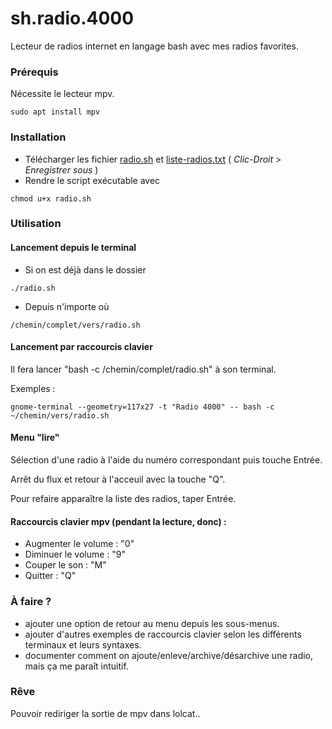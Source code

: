 # sh.radio.4000
Lecteur de radios internet en langage bash avec mes radios favorites.

### Prérequis

Nécessite le lecteur mpv.
```
sudo apt install mpv
```

### Installation 
- Télécharger les fichier [radio.sh](<https://raw.githubusercontent.com/pouek/sh.radio.4000/main/radios.sh>) et [liste-radios.txt](<https://raw.githubusercontent.com/pouek/sh.radio.4000/main/liste-radios.txt>) ( _Clic-Droit_ > _Enregistrer sous_ )
- Rendre le script exécutable avec
```
chmod u+x radio.sh 
```

### Utilisation
#### Lancement depuis le terminal
- Si on est déjà dans le dossier
```
./radio.sh
```
- Depuis n'importe où
```
/chemin/complet/vers/radio.sh
```
#### Lancement par raccourcis clavier 

Il fera lancer "bash -c /chemin/complet/radio.sh" à son terminal.

Exemples :
```
gnome-terminal --geometry=117x27 -t "Radio 4000" -- bash -c ~/chemin/vers/radio.sh

```
#### Menu "lire" 

Sélection d'une radio à l'aide du numéro correspondant puis touche Entrée.

Arrêt du flux et retour à l'acceuil avec la touche "Q". 

Pour refaire apparaître la liste des radios, taper Entrée.

#### Raccourcis clavier mpv (pendant la lecture, donc) :
- Augmenter le volume : "0"
- Diminuer le volume : "9"
- Couper le son : "M"
- Quitter : "Q"

### À faire ?
- ajouter une option de retour au menu depuis les sous-menus.
- ajouter d'autres exemples de raccourcis clavier selon les différents terminaux et leurs syntaxes.
- documenter comment on ajoute/enleve/archive/désarchive une radio, mais ça me paraît intuitif.

### Rêve
Pouvoir rediriger la sortie de mpv dans lolcat..

